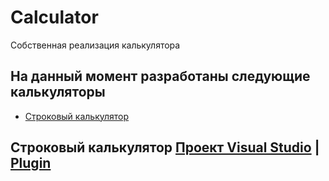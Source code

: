 # Calculator
Собственная реализация калькулятора

## На данный момент разработаны следующие калькуляторы
* [Строковый калькулятор](https://github.com/Bocmen/Calculator/blob/master/README.md#%D1%81%D1%82%D1%80%D0%BE%D0%BA%D0%BE%D0%B2%D1%8B%D0%B9-%D0%BA%D0%B0%D0%BB%D1%8C%D0%BA%D1%83%D0%BB%D1%8F%D1%82%D0%BE%D1%80-ver-2-%D0%B2-%D1%80%D0%B0%D0%B7%D1%80%D0%B0%D0%B1%D0%BE%D1%82%D0%BA%D0%B5-%D0%BF%D1%80%D0%BE%D0%B5%D0%BA%D1%82-visual-studio--plugin)

## Строковый калькулятор [Проект Visual Studio](https://github.com/Bocmen/Calculator/tree/master/Project%20Visual%20Studio/Calculator%20Line) | [Plugin](https://github.com/Bocmen/Calculator/tree/master/Project%20Visual%20Studio/Calculator%20Line/Calculator%20Line/Calculator)
